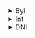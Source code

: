 <details>
  <summary>Byi</summary>

  -  I play ponytown almost everyday, you can usaully find me sitting in bandom area, near squid game area, random ass places or wherever my friends are lol (Safe Server)

  -  Feel free to int or C+H! I don't bite lol. But i will if You are on my DNI list.

  -  I may be akward or shy around strangers or friends that I am not close with SO SORRYY (includes me not being good at starting conversations and all that stuff occasionaly, it kind of depends on my mood😭.)

  -  W2i is reccommended because of how often i am Offtab or AFK :P

</details>

<details>
  <summary>Int</summary>

  -  Bandom fans! (**MCR**, PTV, FOB, PATD, SWS, **YFM**, **THE CURE** [AND MORE!!](https://rentry.co/went)
  -  If you like the same [shows/movies](https://rentry.co/limpy) as me! 

  </details>
   <details>
      <summary>DNI</summary>
   Basic dni, darkshippers, BOTDF fans/supporters, MSI fans/supporters(if ur already a friend and dont support them but still a fan then its Ok as long as u pirate them or something BUT Im still iffy about MSI just dont mention it around me Tanks + if ur a friend and I see u in a jimmy urine skin/find out that you support MSI Im unfriending you IM SO TIRED OF ACTING LIKE IM OKAY WITH IT I AM NOT OKAY WITH IT.), True crime community, Sh/Ed twt, trumpies, zionists, TCCOAAL fans/supporters, Alfred's Playhouse fans/supporters, Lucifer valentine fans/supporters, Nazis, Real life gore enjoyers, Loli/Shotacons, Rcta people (race change to another), Zoos/Pedos/Necros and their supporters, TERFs, Exclusionists
   </details>
